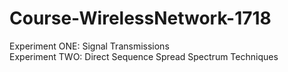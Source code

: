 # Course-WirelessNetwork-1718
Experiment ONE: Signal Transmissions <br>
Experiment TWO: Direct Sequence Spread Spectrum Techniques
